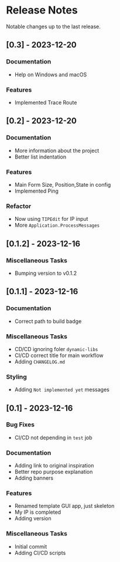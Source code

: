 # Release Notes

Notable changes up to the last release.

<!-- generated by git-cliff -->

## [0.3] - 2023-12-20

### Documentation

- Help on Windows and macOS

### Features

- Implemented Trace Route

## [0.2] - 2023-12-20

### Documentation

- More information about the project
- Better list indentation

### Features

- Main Form Size, Position,State in config
- Implemented Ping

### Refactor

- Now using `TIPEdit` for IP input
- More `Application.ProcessMessages`

## [0.1.2] - 2023-12-16

### Miscellaneous Tasks

- Bumping version to v0.1.2

## [0.1.1] - 2023-12-16

### Documentation

- Correct path to build badge

### Miscellaneous Tasks

- CD/CD ignoring foler `dynamic-libs`
- CI/CD correct title for main workflow
- Adding `CHANGELOG.md`

### Styling

- Adding `Not implemented yet` messages

## [0.1] - 2023-12-16

### Bug Fixes

- CI/CD not depending in `test` job

### Documentation

- Adding link to original inspiration
- Better repo purpose explanation
- Adding banners

### Features

- Renamed template GUI app, just skeleton
- My IP is completed
- Adding version

### Miscellaneous Tasks

- Initial commit
- Adding CI/CD scripts

